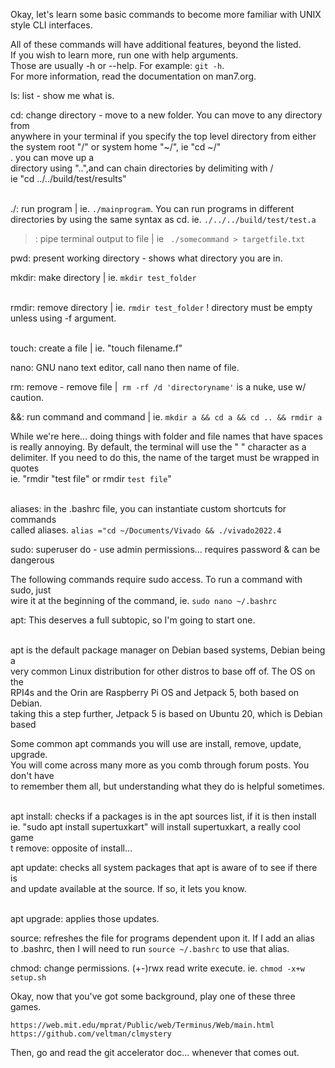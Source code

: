 Okay, let's learn some basic commands to become more familiar with UNIX style CLI interfaces.<br>

All of these commands will have additional features, beyond the listed.<br>
If you wish to learn more, run one with help arguments.<br>
Those are usually -h or --help. For example: ```git -h```.<br>
For more information, read the documentation on man7.org.<br>

ls: list - show me what is. <br>

cd: change directory - move to a new folder. You can move to any directory from<br>
anywhere in your terminal if you specify the top level directory from either <br>
the system root "/" or system home "~/", ie "cd ~/"<br>. you can move up a <br>
directory using "..",and can chain directories by delimiting with / <br> 
ie "cd ../../build/test/results"<br><br>

./: run program | ie. ```./mainprogram```. You can run programs in different <br>
directories by using the same syntax as cd. ie. ```./../../build/test/test.a```<br>

>: pipe terminal output to file | ie ``` ./somecommand > targetfile.txt```<br>

pwd: present working directory - shows what directory you are in.<br>

mkdir: make directory | ie. ```mkdir test_folder```<br><br>

rmdir: remove directory | ie. ```rmdir test_folder``` ! directory must be empty<br> 
unless using -f argument.<br><br>

touch: create a file | ie. "touch filename.f"<br>

nano: GNU nano text editor, call nano then name of file. <br>

rm: remove - remove file |``` rm -rf /d 'directoryname'``` is a nuke, use w/ caution.<br>

&&: run command and command | ie. ```mkdir a && cd a && cd .. && rmdir a``` <br>

While we're here... doing things with folder and file names that have spaces<br>
is really annoying. By default, the terminal will use the " " character as a <br>
delimiter. If you need to do this, the name of the target must be wrapped in quotes<br>
ie. "rmdir "test file" or rmdir `test file`"<br><br>

aliases: in the .bashrc file, you can instantiate custom shortcuts for commands <br>
called aliases. ```alias ="cd ~/Documents/Vivado && ./vivado2022.4``` <br>

sudo: superuser do - use admin permissions... requires password & can be dangerous <br>

The following commands require sudo access. To run a command with sudo, just <br>
wire it at the beginning of the command, ie. ```sudo nano ~/.bashrc```<br>

apt: This deserves a full subtopic, so I'm going to start one.<br><br>

apt is the default package manager on Debian based systems, Debian being a <br>
very common Linux distribution for other distros to base off of. The OS on the <br>
RPI4s and the Orin are Raspberry Pi OS and Jetpack 5, both based on Debian. <br>
taking this a step further, Jetpack 5 is based on Ubuntu 20, which is Debian based <br>

Some common apt commands you will use are install, remove, update, upgrade.<br>
You will come across many more as you comb through forum posts. You don't have <br>
to remember them all, but understanding what they do is helpful sometimes.<br><br>

apt install: checks if a packages is in the apt sources list, if it is then install <br>
ie. "sudo apt install supertuxkart" will install supertuxkart, a really cool game <br>
t remove: opposite of install...<br>

apt update: checks all system packages that apt is aware of to see if there is <br>
and update available at the source. If so, it lets you know. <br><br>

apt upgrade: applies those updates.<br>

source: refreshes the file for programs dependent upon it. If I add an alias <br>
to .bashrc, then I will need to run ```source ~/.bashrc``` to use that alias.<br> 

chmod: change permissions. (+-)rwx read write execute. ie. ```chmod -x+w setup.sh```<br>

Okay, now that you've got some background, play one of these three games.<br>
``` https://gitlab.com/slackermedia/bashcrawl
https://web.mit.edu/mprat/Public/web/Terminus/Web/main.html
https://github.com/veltman/clmystery
``` 

Then, go and read the git accelerator doc... whenever that comes out. 
